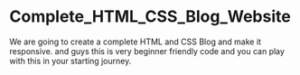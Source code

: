 # Complete_HTML_CSS_Blog_Website
We are going to create a complete HTML and CSS Blog and make it responsive.
and guys this is very beginner friendly code and you can play with this in your starting journey.

